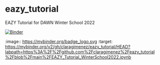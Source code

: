 # eazy_tutorial
EAZY Tutorial for DAWN Winter School 2022

[![Binder](https://mybinder.org/badge_logo.svg)](https://mybinder.org/v2/gh/claragimenez/eazy_tutorial/HEAD?labpath=https%3A%2F%2Fgithub.com%2Fclaragimenez%2Feazy_tutorial%2Fblob%2Fmain%2FEAZY_Tutorial_WinterSchool2022.ipynb)

:image:: https://mybinder.org/badge_logo.svg
:target: https://mybinder.org/v2/gh/claragimenez/eazy_tutorial/HEAD?labpath=https%3A%2F%2Fgithub.com%2Fclaragimenez%2Feazy_tutorial%2Fblob%2Fmain%2FEAZY_Tutorial_WinterSchool2022.ipynb
